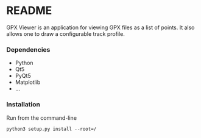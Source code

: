 # README #

GPX Viewer is an application for viewing GPX files as a list of points. It also allows one to draw a configurable track profile.

### Dependencies ###

* Python
* Qt5
* PyQt5
* Matplotlib
* ...

### Installation ###

Run from the command-line
```
python3 setup.py install --root=/
```
